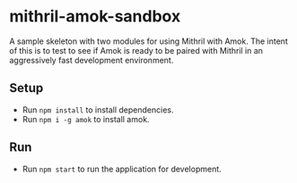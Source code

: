 # mithril-amok-sandbox
A sample skeleton with two modules for using Mithril with Amok. The intent of this is to test to see if Amok is ready to be paired with Mithril in an aggressively fast development environment.

Setup
-----
 - Run `npm install` to install dependencies.
 - Run `npm i -g amok` to install amok.

Run
---
 - Run `npm start` to run the application for development.

